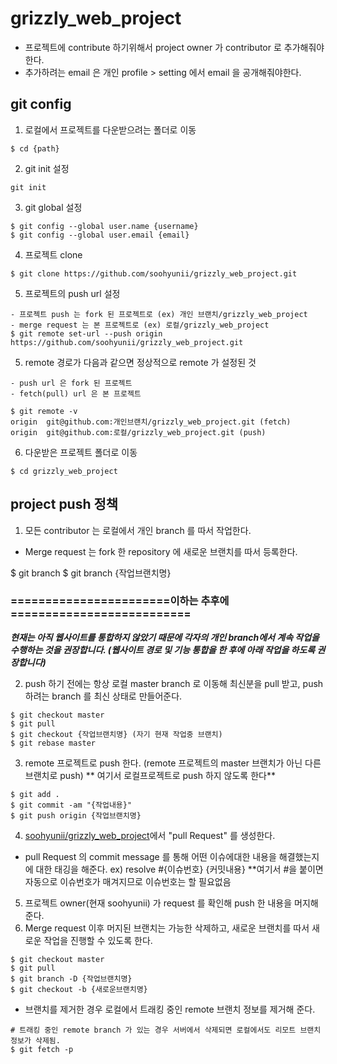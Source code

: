 # grizzly_web_project
- 프로젝트에 contribute 하기위해서 project owner 가 contributor 로 추가해줘야한다.
- 추가하려는 email 은 개인 profile > setting 에서 email 을 공개해줘야한다.


## git config
1. 로컬에서 프로젝트를 다운받으려는 폴더로 이동
```
$ cd {path}
```
2. git init 설정
```
git init
```
3. git global 설정
```
$ git config --global user.name {username}
$ git config --global user.email {email}
```
4. 프로젝트 clone
```
$ git clone https://github.com/soohyunii/grizzly_web_project.git
```
5. 프로젝트의 push url 설정 
```
- 프로젝트 push 는 fork 된 프로젝트로 (ex) 개인 브랜치/grizzly_web_project
- merge request 는 본 프로젝트로 (ex) 로컬/grizzly_web_project
$ git remote set-url --push origin https://github.com/soohyunii/grizzly_web_project.git
```
5. remote 경로가 다음과 같으면 정상적으로 remote 가 설정된 것
```
- push url 은 fork 된 프로젝트
- fetch(pull) url 은 본 프로젝트

$ git remote -v
origin	git@github.com:개인브랜치/grizzly_web_project.git (fetch)
origin	git@github.com:로컬/grizzly_web_project.git (push)
```
6. 다운받은 프로젝트 폴더로 이동
```
$ cd grizzly_web_project
```

## project push 정책
1. 모든 contributor 는 로컬에서 개인 branch 를 따서 작업한다.
- Merge request 는 fork 한 repository 에 새로운 브랜치를 따서 등록한다.

$ git branch
$ git branch {작업브랜치명}


### =======================이하는 추후에==========================
***현재는 아직 웹사이트를 통합하지 않았기 때문에 각자의 개인 branch에서 계속 작업을 수행하는 것을 권장합니다. 
(웹사이트 경로 및 기능 통합을 한 후에 아래 작업을 하도록 권장합니다)***

2. push 하기 전에는 항상 로컬 master branch 로 이동해 최신분을 pull 받고, push 하려는 branch 를 최신 상태로 만들어준다.
```
$ git checkout master
$ git pull
$ git checkout {작업브랜치명} (자기 현재 작업중 브랜치)
$ git rebase master
```
3. remote 프로젝트로 push 한다. (remote 프로젝트의 master 브랜치가 아닌 다른 브랜치로 push)
** 여기서 로컬프로젝트로 push 하지 않도록 한다**
```
$ git add .
$ git commit -am "{작업내용}"
$ git push origin {작업브랜치명}
```
4. [soohyunii/grizzly_web_project](https://github.com/soohyunii/grizzly_web_project.git)에서 "pull Request" 를 생성한다.
- pull Request 의 commit message 를 통해 어떤 이슈에대한 내용을 해결했는지에 대한 태깅을 해준다. ex) resolve #{이슈번호} {커밋내용}
**여기서 #을 붙이면 자동으로 이슈번호가 매겨지므로 이슈번호는 할 필요없음

5. 프로젝트 owner(현재 soohyunii) 가 request 를 확인해 push 한 내용을 머지해준다.
6. Merge request 이후 머지된 브랜치는 가능한 삭제하고, 새로운 브랜치를 따서 새로운 작업을 진행할 수 있도록 한다.
```
$ git checkout master
$ git pull
$ git branch -D {작업브랜치명}
$ git checkout -b {새로운브랜치명}
```
- 브랜치를 제거한 경우 로컬에서 트래킹 중인 remote 브랜치 정보를 제거해 준다.
```
# 트래킹 중인 remote branch 가 있는 경우 서버에서 삭제되면 로컬에서도 리모트 브랜치 정보가 삭제됨.
$ git fetch -p
```



 



